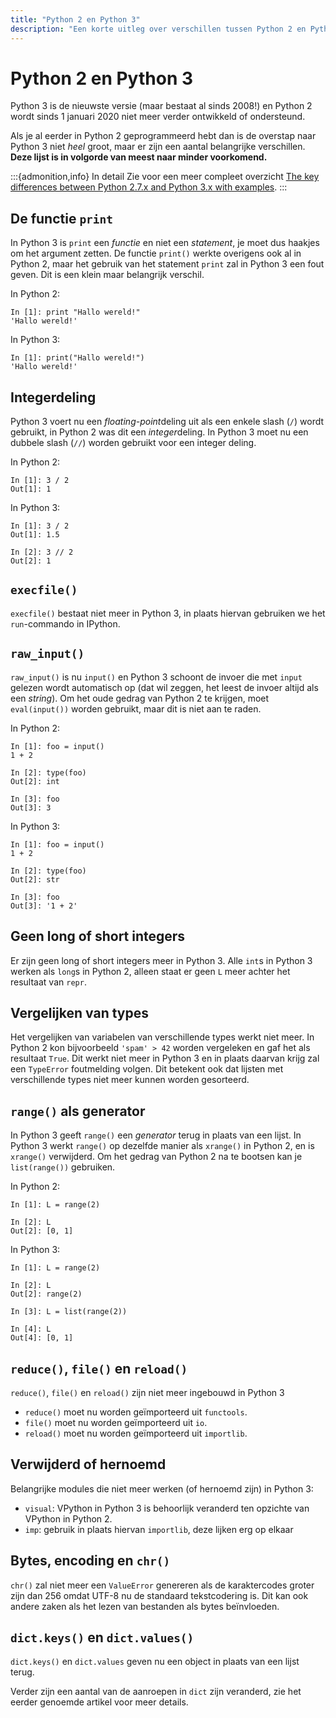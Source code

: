 ```yaml
---
title: "Python 2 en Python 3"
description: "Een korte uitleg over verschillen tussen Python 2 en Python 3"
---
```


# Python 2 en Python 3

Python 3 is de nieuwste versie (maar bestaat al sinds 2008!) en Python 2 wordt sinds 1 januari 2020 niet meer verder ontwikkeld of ondersteund.

Als je al eerder in Python 2 geprogrammeerd hebt dan is de overstap naar Python 3 niet *heel* groot, maar er zijn een aantal belangrijke verschillen. **Deze lijst is in volgorde van meest naar minder voorkomend.**

:::{admonition,info} In detail
Zie voor een meer compleet overzicht [The key differences between Python 2.7.x and Python 3.x with examples](http://sebastianraschka.com/Articles/2014_python_2_3_key_diff.html).
:::

## De functie `print`

In Python 3 is `print` een *functie* en niet een *statement*, je moet dus haakjes om het argument zetten. De functie `print()` werkte overigens ook al in Python 2, maar het gebruik van het statement `print` zal in Python 3 een fout geven. Dit is een klein maar belangrijk verschil.

In Python 2:

```ipython
In [1]: print "Hallo wereld!"
'Hallo wereld!'
```

In Python 3:

```ipython
In [1]: print("Hallo wereld!")
'Hallo wereld!'
```

## Integerdeling

Python 3 voert nu een *floating-point*deling uit als een enkele slash (`/`) wordt gebruikt, in Python 2 was dit een *integer*deling. In Python 3 moet nu een dubbele slash (`//`) worden gebruikt voor een integer deling.

In Python 2:

```ipython
In [1]: 3 / 2
Out[1]: 1
```

In Python 3:

```ipython
In [1]: 3 / 2
Out[1]: 1.5

In [2]: 3 // 2
Out[2]: 1
```

## `execfile()`

`execfile()` bestaat niet meer in Python 3, in plaats hiervan gebruiken we het `run`-commando in IPython.

## `raw_input()`

`raw_input()` is nu `input()` en Python 3 schoont de invoer die met `input` gelezen wordt automatisch op (dat wil zeggen, het leest de invoer altijd als een *string*). Om het oude gedrag van Python 2
te krijgen, moet `eval(input())` worden gebruikt, maar dit is niet aan te raden.

In Python 2:

```ipython
In [1]: foo = input()
1 + 2

In [2]: type(foo)
Out[2]: int

In [3]: foo
Out[3]: 3
```

In Python 3:

```ipython
In [1]: foo = input()
1 + 2

In [2]: type(foo)
Out[2]: str

In [3]: foo
Out[3]: '1 + 2'
```

## Geen long of short integers

Er zijn geen long of short integers meer in Python 3. Alle `int`s in Python 3 werken als `long`s in Python 2, alleen staat er geen `L` meer
achter het resultaat van `repr`.

## Vergelijken van types

Het vergelijken van variabelen van verschillende types werkt niet meer. In Python 2 kon bijvoorbeeld `'spam' > 42` worden vergeleken en gaf het als resultaat `True`. Dit werkt niet meer in Python 3 en in plaats daarvan krijg zal een `TypeError` foutmelding volgen. Dit betekent ook dat lijsten met verschillende types niet meer kunnen worden gesorteerd.

## `range()` als generator

In Python 3 geeft `range()` een *generator* terug in plaats van een lijst. In Python 3 werkt `range()` op dezelfde manier als `xrange()` in Python 2, en is `xrange()` verwijderd. Om het gedrag van Python 2 na te bootsen kan je `list(range())` gebruiken.

In Python 2:

```ipython
In [1]: L = range(2)

In [2]: L
Out[2]: [0, 1]
```

In Python 3:

```ipython
In [1]: L = range(2)

In [2]: L
Out[2]: range(2)

In [3]: L = list(range(2))

In [4]: L
Out[4]: [0, 1]
```

## `reduce()`, `file()` en `reload()`

`reduce()`, `file()` en `reload()` zijn niet meer ingebouwd in Python 3

- `reduce()` moet nu worden geïmporteerd uit `functools`.
- `file()` moet nu worden geïmporteerd uit `io`.
- `reload()` moet nu worden geïmporteerd uit `importlib`.

## Verwijderd of hernoemd

Belangrijke modules die niet meer werken (of hernoemd zijn) in Python 3:

- `visual`: VPython in Python 3 is behoorlijk veranderd ten opzichte van VPython in Python 2.
- `imp`: gebruik in plaats hiervan `importlib`, deze lijken erg op elkaar

## Bytes, encoding en `chr()`

`chr()` zal niet meer een `ValueError` genereren als de karaktercodes groter zijn dan 256 omdat UTF-8 nu de standaard tekstcodering is. Dit kan ook andere zaken als het lezen van bestanden als bytes beïnvloeden.

## `dict.keys()` en `dict.values()`

`dict.keys()` en `dict.values` geven nu een object in plaats van een lijst terug.

Verder zijn een aantal van de aanroepen in `dict` zijn veranderd, zie het eerder genoemde artikel voor meer details.
